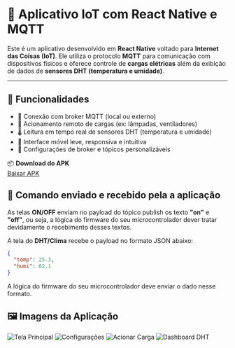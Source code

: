 # 📱 Aplicativo IoT com React Native e MQTT

Este é um aplicativo desenvolvido em **React Native** voltado para **Internet das Coisas (IoT)**. Ele utiliza o protocolo **MQTT** para comunicação com dispositivos físicos e oferece controle de **cargas elétricas** além da exibição de dados de **sensores DHT (temperatura e umidade)**.

---

## 🔧 Funcionalidades

- 📶 Conexão com broker MQTT (local ou externo)
- 🔌 Acionamento remoto de cargas (ex: lâmpadas, ventiladores)
- 🌡️ Leitura em tempo real de sensores DHT (temperatura e umidade)
- 📲 Interface móvel leve, responsiva e intuitiva
- 🔐 Configurações de broker e tópicos personalizáveis


📦 **Download do APK**  
[Baixar APK](https://expo.dev/artifacts/eas/tc1YVbZJnP4co1gXqqtZUt.apk)



## 🔧 Comando enviado e recebido pela a aplicação

As telas **ON/OFF** enviam no payload do tópico publish os texto **"on"** e **"off"**, ou seja, a lógica do firmware do seu microcontrolador dever tratar devidamente o recebimento desses textos.

A tela do **DHT/Clima** recebe o payload no formato JSON abaixo:

```json
{
  "temp": 25.3,
  "humi": 62.1
}

```

A lógica do firmware do seu microcontrolador deve enviar o dado nesse formato. 



## 🖼️ Imagens da Aplicação

![Tela Principal](https://daciosoftware.com.br/apps/ds-iot-mqtt/telas/tela1.png)
![Configurações](https://daciosoftware.com.br/apps/ds-iot-mqtt/telas/tela2.png)
![Acionar Carga](https://daciosoftware.com.br/apps/ds-iot-mqtt/telas/tela3.png)
![Dashboard DHT](https://daciosoftware.com.br/apps/ds-iot-mqtt/telas/tela4.png)




